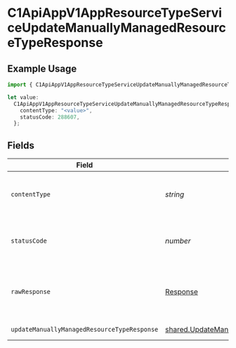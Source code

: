 # C1ApiAppV1AppResourceTypeServiceUpdateManuallyManagedResourceTypeResponse

## Example Usage

```typescript
import { C1ApiAppV1AppResourceTypeServiceUpdateManuallyManagedResourceTypeResponse } from "conductorone-sdk-typescript/sdk/models/operations";

let value:
  C1ApiAppV1AppResourceTypeServiceUpdateManuallyManagedResourceTypeResponse = {
    contentType: "<value>",
    statusCode: 288607,
  };
```

## Fields

| Field                                                                                                                       | Type                                                                                                                        | Required                                                                                                                    | Description                                                                                                                 |
| --------------------------------------------------------------------------------------------------------------------------- | --------------------------------------------------------------------------------------------------------------------------- | --------------------------------------------------------------------------------------------------------------------------- | --------------------------------------------------------------------------------------------------------------------------- |
| `contentType`                                                                                                               | *string*                                                                                                                    | :heavy_check_mark:                                                                                                          | HTTP response content type for this operation                                                                               |
| `statusCode`                                                                                                                | *number*                                                                                                                    | :heavy_check_mark:                                                                                                          | HTTP response status code for this operation                                                                                |
| `rawResponse`                                                                                                               | [Response](https://developer.mozilla.org/en-US/docs/Web/API/Response)                                                       | :heavy_check_mark:                                                                                                          | Raw HTTP response; suitable for custom response parsing                                                                     |
| `updateManuallyManagedResourceTypeResponse`                                                                                 | [shared.UpdateManuallyManagedResourceTypeResponse](../../../sdk/models/shared/updatemanuallymanagedresourcetyperesponse.md) | :heavy_minus_sign:                                                                                                          | Successful response                                                                                                         |